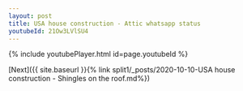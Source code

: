 ```yaml
---
layout: post
title: USA house construction - Attic whatsapp status
youtubeId: 21Ow3LVlSU4
---
```


{% include youtubePlayer.html id=page.youtubeId %}

[Next]({{ site.baseurl }}{% link split1/_posts/2020-10-10-USA house construction - Shingles on the roof.md%})
